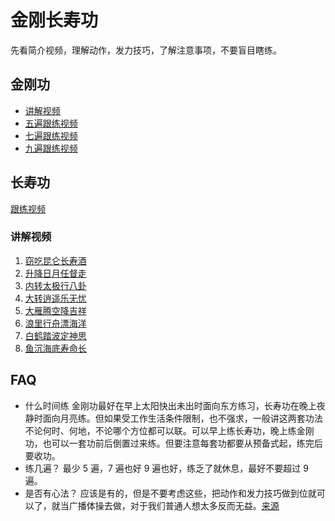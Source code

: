 # 金刚长寿功

先看简介视频，理解动作，发力技巧，了解注意事项，不要盲目瞎练。

## 金刚功

- [讲解视频](https://www.bilibili.com/video/BV1EW4y127nz)
- [五遍跟练视频](https://www.bilibili.com/video/BV1DW4y1a71i)
- [七遍跟练视频](https://www.bilibili.com/video/BV1uP411L7Sw)
- [九遍跟练视频](https://www.bilibili.com/video/BV1jt4y1t7h4)

## 长寿功

[跟练视频](https://www.bilibili.com/video/BV1ev4y1M73L)

### 讲解视频

1. [窃吃昆仑长寿酒](https://www.bilibili.com/video/BV1154y1C7gH)
2. [升降日月任督走](https://www.bilibili.com/video/BV1154y1C7gH?p=2)
3. [内转太极行八卦](https://www.bilibili.com/video/BV1154y1C7gH?p=3)
4. [大转逍遥乐无忧](https://www.bilibili.com/video/BV1154y1C7gH?p=4)
5. [大雁腾空降吉祥](https://www.bilibili.com/video/BV1154y1C7gH?p=5)
6. [浪里行舟漂海洋](https://www.bilibili.com/video/BV1154y1C7gH?p=6)
7. [白鹤踏波定神思](https://www.bilibili.com/video/BV1154y1C7gH?p=7)
8. [鱼沉海底寿命长](https://www.bilibili.com/video/BV1154y1C7gH?p=8)

## FAQ

- 什么时间练
  金刚功最好在早上太阳快出未出时面向东方练习，长寿功在晚上夜静时面向月亮练。但如果受工作生活条件限制，也不强求，一般讲这两套功法不论何时、何地，不论哪个方位都可以联。可以早上练长寿功，晚上练金刚功，也可以一套功前后倒置过来练。但要注意每套功都要从预备式起，练完后要收功。
- 练几遍？
  最少 5 遍，7 遍也好 9 遍也好，练乏了就休息，最好不要超过 9 遍。
- 是否有心法？
  应该是有的，但是不要考虑这些，把动作和发力技巧做到位就可以了，就当广播体操去做，对于我们普通人想太多反而无益。[来源](https://www.bilibili.com/video/BV1Q3411K7pM)
